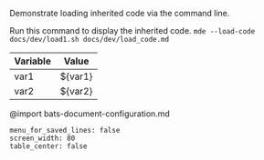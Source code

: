 Demonstrate loading inherited code via the command line.

Run this command to display the inherited code.
`mde --load-code docs/dev/load1.sh docs/dev/load_code.md`

| Variable| Value
| -| -
| var1| ${var1}
| var2| ${var2}
@import bats-document-configuration.md
```opts :(document_opts)
menu_for_saved_lines: false
screen_width: 80
table_center: false
```